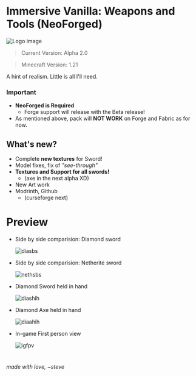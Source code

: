 
# __Immersive Vanilla: Weapons and Tools (NeoForged)__

![Logo image](/../main/assets/images/iv-wt-alpha-2-header.jpg)

> Current Version: Alpha 2.0

> Minecraft Version: 1.21

A hint of realism.
Little is all I'll need.

### Important
- __NeoForged is Required__
   - Forge support will release with the Beta release!
- As mentioned above, pack will __NOT WORK__ on Forge and Fabric as for now.

## __What's new?__
- Complete __new textures__ for Sword!
- Model fixes, fix of _"see-through"_
- __Textures and Support for all swords!__
  - (axe in the next alpha XD)
- New Art work
- Modrinth, Github
  - (curseforge next)

 # Preview
- Side by side comparision: Diamond sword
  
    ![diasbs](/../main/assets/images/screenshots/dia-s-side-by-side.jpg)
- Side by side comparision: Netherite sword
  
    ![nethsbs](/../main/assets/images/screenshots/neth-s-side-by-side.jpg)
- Diamond Sword held in hand
  
    ![diashih](/../main/assets/images/screenshots/dia-a-inhand.png)
- Diamond Axe held in hand
  
    ![diaahih](/../main/assets/images/screenshots/dia-axe-inhand.jpg)
- In-game First person view
  
    ![igfpv](/../main/assets/images/screenshots/dia-s-ingame.jpg)

#  

*made with love,*
*~steve*
